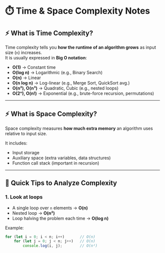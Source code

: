 # ⏱️ Time & Space Complexity Notes

## ⚡ What is Time Complexity?
Time complexity tells you **how the runtime of an algorithm grows** as input size (`n`) increases.  
It is usually expressed in **Big O notation**:

- **O(1)** → Constant time  
- **O(log n)** → Logarithmic (e.g., Binary Search)  
- **O(n)** → Linear  
- **O(n log n)** → Log-linear (e.g., Merge Sort, QuickSort avg.)  
- **O(n²), O(n³)** → Quadratic, Cubic (e.g., nested loops)  
- **O(2ⁿ), O(n!)** → Exponential (e.g., brute-force recursion, permutations)  

---

## ⚡ What is Space Complexity?
Space complexity measures **how much extra memory** an algorithm uses relative to input size.  

It includes:
- Input storage  
- Auxiliary space (extra variables, data structures)  
- Function call stack (important in recursion)  

---

## 🔑 Quick Tips to Analyze Complexity

### 1. Look at loops
- A single loop over `n` elements → **O(n)**  
- Nested loop → **O(n²)**  
- Loop halving the problem each time → **O(log n)**  

Example:
```js
for (let i = 0; i < n; i++)       // O(n)
    for (let j = 0; j < n; j++)   // O(n)
        console.log(i, j);        // O(n²)
